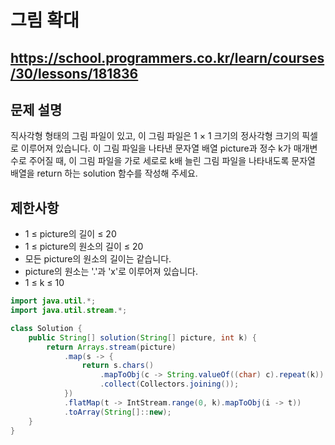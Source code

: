 # 그림 확대
https://school.programmers.co.kr/learn/courses/30/lessons/181836
---
## 문제 설명
직사각형 형태의 그림 파일이 있고, 이 그림 파일은 1 × 1 크기의 정사각형 크기의 픽셀로 이루어져 있습니다. 이 그림 파일을 나타낸 문자열 배열 picture과 정수 k가 매개변수로 주어질 때, 이 그림 파일을 가로 세로로 k배 늘린 그림 파일을 나타내도록 문자열 배열을 return 하는 solution 함수를 작성해 주세요.

## 제한사항
+ 1 ≤ picture의 길이 ≤ 20
+ 1 ≤ picture의 원소의 길이 ≤ 20
+ 모든 picture의 원소의 길이는 같습니다.
+ picture의 원소는 '.'과 'x'로 이루어져 있습니다.
+ 1 ≤ k ≤ 10
```java
import java.util.*;
import java.util.stream.*;

class Solution {
    public String[] solution(String[] picture, int k) {
        return Arrays.stream(picture)
            .map(s -> {
                return s.chars()
                    .mapToObj(c -> String.valueOf((char) c).repeat(k))
                    .collect(Collectors.joining());
            })
            .flatMap(t -> IntStream.range(0, k).mapToObj(i -> t))
            .toArray(String[]::new);
    }
}
```